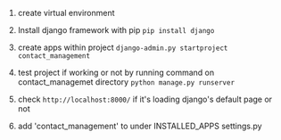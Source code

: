 
1. create virtual environment
2. Install  django framework with pip `pip install django`
3. create apps within project `django-admin.py startproject contact_management`
4. test project if working or not by running command on contact_managemet directory `python manage.py runserver`
5. check `http://localhost:8000/` if it's loading django's default page or not

6.  add 'contact_management' to under INSTALLED_APPS settings.py 
